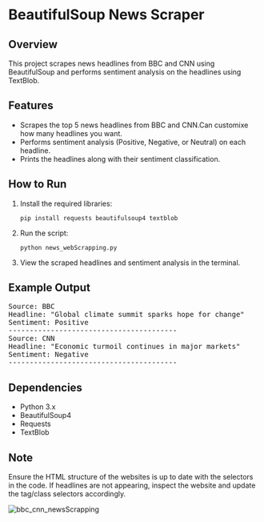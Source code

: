 <h1>BeautifulSoup News Scraper</h1>

<h2>Overview</h2>
<p>This project scrapes news headlines from BBC and CNN using BeautifulSoup and performs sentiment analysis on the headlines using TextBlob.</p>

<h2>Features</h2>
<ul>
  <li>Scrapes the top 5 news headlines from BBC and CNN.Can customixe how many headlines you want.</li>
  <li>Performs sentiment analysis (Positive, Negative, or Neutral) on each headline.</li>
  <li>Prints the headlines along with their sentiment classification.</li>
</ul>

<h2>How to Run</h2>
<ol>
  <li>Install the required libraries:
    <pre><code>pip install requests beautifulsoup4 textblob</code></pre>
  </li>
  <li>Run the script:
    <pre><code>python news_webScrapping.py</code></pre>
  </li>
  <li>View the scraped headlines and sentiment analysis in the terminal.</li>
</ol>

<h2>Example Output</h2>
<pre>
Source: BBC
Headline: "Global climate summit sparks hope for change"
Sentiment: Positive
----------------------------------------
Source: CNN
Headline: "Economic turmoil continues in major markets"
Sentiment: Negative
----------------------------------------
</pre>

<h2>Dependencies</h2>
<ul>
  <li>Python 3.x</li>
  <li>BeautifulSoup4</li>
  <li>Requests</li>
  <li>TextBlob</li>
</ul>

<h2>Note</h2>
<p>Ensure the HTML structure of the websites is up to date with the selectors in the code. If headlines are not appearing, inspect the website and update the tag/class selectors accordingly.</p>


![bbc_cnn_newsScrapping](https://github.com/user-attachments/assets/77caa25f-3ca9-4b84-9915-7c4bb635a127)
